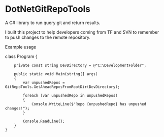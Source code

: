 # DotNetGitRepoTools
A C# library to run query git and return results. 

I built this project to help developers coming from TF and SVN to remember to push changes to the remote repository.

Example usage


class Program
    {
        
        private const string DevDirectory = @"C:\DevelopmentFolder";

        public static void Main(string[] args)
        {
            var unpushedRepos = GitRepoTools.GetAheadReposFromRootDir(DevDirectory);

            foreach (var unpushedRepo in unpushedRepos)
            {
                Console.WriteLine($"Repo {unpushedRepo} has unpushed changes!");
            }
            
            Console.ReadLine();
        }
    }

